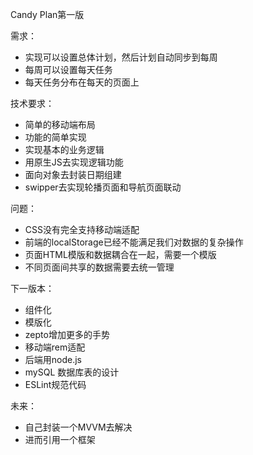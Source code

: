Candy Plan第一版

需求：

- 实现可以设置总体计划，然后计划自动同步到每周
- 每周可以设置每天任务
- 每天任务分布在每天的页面上


技术要求：

- 简单的移动端布局
- 功能的简单实现
- 实现基本的业务逻辑
- 用原生JS去实现逻辑功能
- 面向对象去封装日期组建
- swipper去实现轮播页面和导航页面联动

问题：

-  CSS没有完全支持移动端适配
-  前端的localStorage已经不能满足我们对数据的复杂操作
-  页面HTML模版和数据耦合在一起，需要一个模版
-  不同页面间共享的数据需要去统一管理

下一版本：

-  组件化
-  模版化
-  zepto增加更多的手势
-  移动端rem适配
-  后端用node.js
-  mySQL 数据库表的设计
-  ESLint规范代码

未来：
-  自己封装一个MVVM去解决
-  进而引用一个框架
